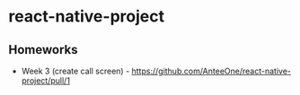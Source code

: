 # react-native-project

## Homeworks
- Week 3 (create call screen) - https://github.com/AnteeOne/react-native-project/pull/1
